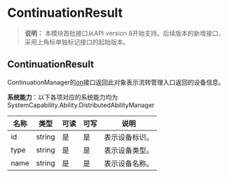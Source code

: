 # ContinuationResult

> **说明：**
> 本模块首批接口从API version 8开始支持。后续版本的新增接口，采用上角标单独标记接口的起始版本。

## ContinuationResult

ContinuationManager的[on](js-apis-continuation-continuationManager.md#continuationmanagerstartcontinuationdevicemanager9)接口返回此对象表示流转管理入口返回的设备信息。

**系统能力**：以下各项对应的系统能力均为SystemCapability.Ability.DistributedAbilityManager

| 名称 | 类型 | 可读 | 可写 | 说明 |
| -------- | -------- | -------- | -------- | -------- |
| id | string | 是 | 是 | 表示设备标识。|
| type | string | 是 | 是 | 表示设备类型。 |
| name | string | 是 | 是 | 表示设备名称。 |